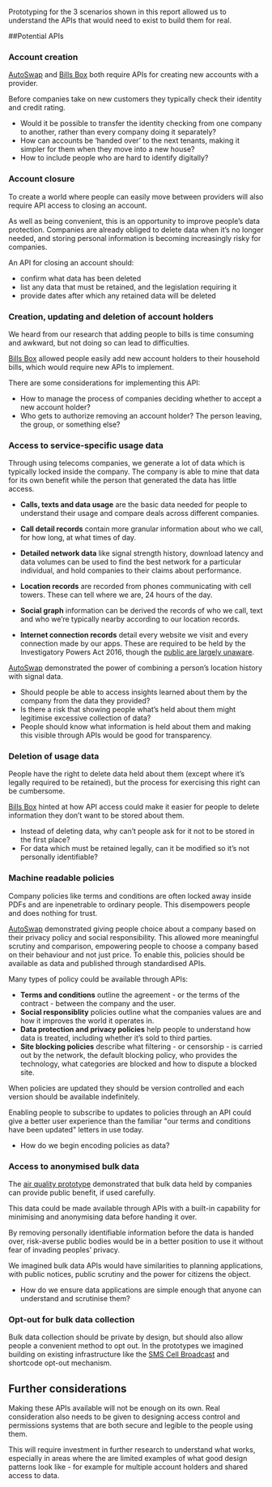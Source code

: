 Prototyping for the 3 scenarios shown in this report allowed us to understand the APIs that would need to exist to build them for real. 

##Potential APIs

### Account creation

[AutoSwap](/scenario-1-choosing-the-best-mobile-network-operator) and [Bills Box](/scenario-2-managing-utility-bills-in-a-shared-household) both require APIs for creating new accounts with a provider.

Before companies take on new customers they typically check their identity and credit rating.

- Would it be possible to transfer the identity checking from one company to another, rather than every company doing it separately?
- How can accounts be &lsquo;handed over&rsquo; to the next tenants, making it simpler for them when they move into a new house?
- How to include people who are hard to identify digitally?

### Account closure

To create a world where people can easily move between providers will also require API access to closing an account.

As well as being convenient, this is an opportunity to improve people&rsquo;s data protection. Companies are already obliged to delete data when it&rsquo;s no longer needed, and storing personal information is becoming increasingly risky for companies.

An API for closing an account should:

- confirm what data has been deleted
- list any data that must be retained, and the legislation requiring it
- provide dates after which any retained data will be deleted

### Creation, updating and deletion of account holders

We heard from our research that adding people to bills is time consuming and awkward, but not doing so can lead to difficulties.

[Bills Box](/scenario-2-managing-utility-bills-in-a-shared-household) allowed people easily add new account holders to their household bills, which would require new APIs to implement.

There are some considerations for implementing this API:

- How to manage the process of companies deciding whether to accept a new account holder?
- Who gets to authorize removing an account holder? The person leaving, the group, or something else?

### Access to service-specific usage data

Through using telecoms companies, we generate a lot of data which is typically locked inside the company. The company is able to mine that data for its own benefit while the person that generated the data has little access.


- **Calls, texts and data usage** are the basic data needed for people to understand their usage and compare deals across different companies.

- **Call detail records** contain more granular information about who we call, for how long, at what times of day.

- **Detailed network data** like signal strength history, download latency and data volumes can be used to find the best network for a particular individual, and hold companies to their claims about performance.

- **Location records** are recorded from phones communicating with cell towers. These can tell where we are, 24 hours of the day.

- **Social graph** information can be derived the records of who we call, text and who we&rsquo;re typically nearby according to our location records.

- **Internet connection records** detail every website we visit and every connection made by our apps. These are required to be held by the Investigatory Powers Act 2016, though the [public are largely unaware](https://www.independent.co.uk/life-style/gadgets-and-tech/news/snoopers-charter-investigatory-powers-bill-government-online-surveillance-majority-uk-unaware-a7749851.html).

[AutoSwap](/scenario-1-choosing-the-best-mobile-network-operator) demonstrated the power of combining a person&rsquo;s location history with signal data.

- Should people be able to access insights learned about them by the company from the data they provided?
- Is there a risk that showing people what&rsquo;s held about them might legitimise excessive collection of data?
- People should know what information is held about them and making this visible through APIs would be good for transparency.

### Deletion of usage data

People have the right to delete data held about them (except where it&rsquo;s legally required to be retained), but the process for exercising this right can be cumbersome.

[Bills Box](/scenario-2-managing-utility-bills-in-a-shared-household) hinted at how API access could make it easier for people to delete information they don&rsquo;t want to be stored about them.

- Instead of deleting data, why can&rsquo;t people ask for it not to be stored in the first place?
- For data which must be retained legally, can it be modified so it&rsquo;s not personally identifiable?

### Machine readable policies

Company policies like terms and conditions are often locked away inside PDFs and are inpenetrable to ordinary people. This disempowers people and does nothing for trust.

[AutoSwap](/scenario-1-choosing-the-best-mobile-network-operator) demonstrated giving people choice about a company based on their privacy policy and social responsibility. This allowed more meaningful scrutiny and comparison, empowering people to choose a company based on their behaviour and not just price.
To enable this, policies should be available as data and published through standardised APIs.

Many types of policy could be available through APIs:

* **Terms and conditions** outline the agreement - or the terms of the contract - between the company and the user.
* **Social responsiblity** policies outline what the companies values are and how it improves the world it operates in.
* **Data protection and privacy policies** help people to understand how data is treated, including whether it&rsquo;s sold to third parties.
* **Site blocking policies** describe what filtering - or censorship - is carried out by the network, the default blocking policy, who provides the technology, what categories are blocked and how to dispute a blocked site.

When policies are updated they should be version controlled and each version should be available indefinitely.

Enabling people to subscribe to updates to policies through an API could give a better user experience than the familiar "our terms and conditions have been updated" letters in use today.

* How do we begin encoding policies as data?

### Access to anonymised bulk data

The [air quality prototype](/scenario-3-improving-a-citys-air-quality-using-bulk-location-data-from-mobile-phones) demonstrated that bulk data held by companies can provide public benefit, if used carefully.

This data could be made available through APIs with a built-in capability for minimising and anonymising data before handing it over.

By removing personally identifiable information before the data is handed over, risk-averse public bodies would be in a better position to use it without fear of invading peoples&rsquo; privacy.

We imagined bulk data APIs would have similarities to planning applications, with public notices, public scrutiny and the power for citizens the object.

* How do we ensure data applications are simple enough that anyone can understand and scrutinise them?

### Opt-out for bulk data collection

Bulk data collection should be private by design, but should also allow people a convenient method to opt out. In the prototypes we imagined building on existing infrastructure like the [SMS Cell Broadcast](https://en.wikipedia.org/wiki/Cell_Broadcast) and shortcode opt-out mechanism.

## Further considerations

Making these APIs available will not be enough on its own. Real consideration also needs to be given to designing access control and permissions systems that are both secure and legible to the people using them.

This will require investment in further research to understand what works, especially in areas where the are limited examples of what good design patterns look like - for example for multiple account holders and shared access to data.
